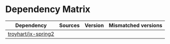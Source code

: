 # Dependency Matrix

Dependency | Sources | Version | Mismatched versions
---------- | ------- | ------- | -------------------
[troyhart/jx-spring2](https://github.com/troyhart/jx-spring2.git) |  | []() | 

